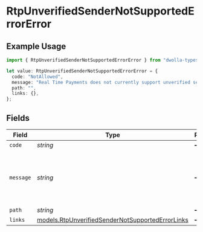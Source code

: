 # RtpUnverifiedSenderNotSupportedErrorError

## Example Usage

```typescript
import { RtpUnverifiedSenderNotSupportedErrorError } from "dwolla-typescript/models";

let value: RtpUnverifiedSenderNotSupportedErrorError = {
  code: "NotAllowed",
  message: "Real Time Payments does not currently support unverified senders",
  path: "",
  links: {},
};
```

## Fields

| Field                                                                                                      | Type                                                                                                       | Required                                                                                                   | Description                                                                                                | Example                                                                                                    |
| ---------------------------------------------------------------------------------------------------------- | ---------------------------------------------------------------------------------------------------------- | ---------------------------------------------------------------------------------------------------------- | ---------------------------------------------------------------------------------------------------------- | ---------------------------------------------------------------------------------------------------------- |
| `code`                                                                                                     | *string*                                                                                                   | :heavy_minus_sign:                                                                                         | N/A                                                                                                        | NotAllowed                                                                                                 |
| `message`                                                                                                  | *string*                                                                                                   | :heavy_minus_sign:                                                                                         | N/A                                                                                                        | Real Time Payments does not currently support unverified senders                                           |
| `path`                                                                                                     | *string*                                                                                                   | :heavy_minus_sign:                                                                                         | N/A                                                                                                        |                                                                                                            |
| `links`                                                                                                    | [models.RtpUnverifiedSenderNotSupportedErrorLinks](../models/rtpunverifiedsendernotsupportederrorlinks.md) | :heavy_minus_sign:                                                                                         | N/A                                                                                                        | {}                                                                                                         |